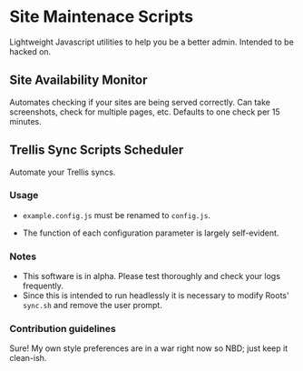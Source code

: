 # Site Maintenace Scripts

Lightweight Javascript utilities to help you be a better admin. Intended to be hacked on.

## Site Availability Monitor

Automates checking if your sites are being served correctly. Can take screenshots, check for multiple pages, etc. Defaults to one check per 15 minutes.

## Trellis Sync Scripts Scheduler

Automate your Trellis syncs.

### Usage

- `example.config.js` must be renamed to `config.js`.

- The function of each configuration parameter is largely self-evident.

### Notes

- This software is in alpha. Please test thoroughly and check your logs frequently.
- Since this is intended to run headlessly it is necessary to modify Roots' `sync.sh` and remove the user prompt.

### Contribution guidelines

Sure! My own style preferences are in a war right now so NBD; just keep it clean-ish.
